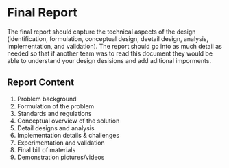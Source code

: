 # Final Report

The final report should capture the technical aspects of the design (identification, formulation, conceptual design, deetail design, analysis, implementation, and validation). The report should go into as much detail as needed so that if another team was to read this document they would be able to understand your design desisions and add aditional imporments. 

## Report Content

1. Problem background
2. Formulation of the problem
3. Standards and regulations
4. Conceptual overview of the solution
5. Detail designs and analysis
6. Implementation details & challenges
8. Experimentation and validation
9. Final bill of materials
10. Demonstration pictures/videos
